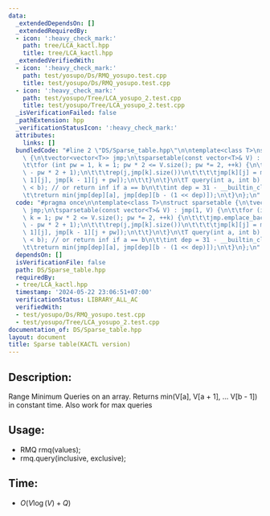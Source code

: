 ```yaml
---
data:
  _extendedDependsOn: []
  _extendedRequiredBy:
  - icon: ':heavy_check_mark:'
    path: tree/LCA_kactl.hpp
    title: tree/LCA_kactl.hpp
  _extendedVerifiedWith:
  - icon: ':heavy_check_mark:'
    path: test/yosupo/Ds/RMQ_yosupo.test.cpp
    title: test/yosupo/Ds/RMQ_yosupo.test.cpp
  - icon: ':heavy_check_mark:'
    path: test/yosupo/Tree/LCA_yosupo_2.test.cpp
    title: test/yosupo/Tree/LCA_yosupo_2.test.cpp
  _isVerificationFailed: false
  _pathExtension: hpp
  _verificationStatusIcon: ':heavy_check_mark:'
  attributes:
    links: []
  bundledCode: "#line 2 \"DS/Sparse_table.hpp\"\n\ntemplate<class T>\nstruct sparsetable\
    \ {\n\tvector<vector<T>> jmp;\n\tsparsetable(const vector<T>& V) : jmp(1, V) {\n\
    \t\tfor (int pw = 1, k = 1; pw * 2 <= V.size(); pw *= 2, ++k) {\n\t\t\tjmp.emplace_back(V.size()\
    \ - pw * 2 + 1);\n\t\t\trep(j,jmp[k].size())\n\t\t\t\tjmp[k][j] = min(jmp[k -\
    \ 1][j], jmp[k - 1][j + pw]);\n\t\t}\n\t}\n\tT query(int a, int b) {\n\t\tassert(a\
    \ < b); // or return inf if a == b\n\t\tint dep = 31 - __builtin_clz(b - a);\n\
    \t\treturn min(jmp[dep][a], jmp[dep][b - (1 << dep)]);\n\t}\n};\n"
  code: "#pragma once\n\ntemplate<class T>\nstruct sparsetable {\n\tvector<vector<T>>\
    \ jmp;\n\tsparsetable(const vector<T>& V) : jmp(1, V) {\n\t\tfor (int pw = 1,\
    \ k = 1; pw * 2 <= V.size(); pw *= 2, ++k) {\n\t\t\tjmp.emplace_back(V.size()\
    \ - pw * 2 + 1);\n\t\t\trep(j,jmp[k].size())\n\t\t\t\tjmp[k][j] = min(jmp[k -\
    \ 1][j], jmp[k - 1][j + pw]);\n\t\t}\n\t}\n\tT query(int a, int b) {\n\t\tassert(a\
    \ < b); // or return inf if a == b\n\t\tint dep = 31 - __builtin_clz(b - a);\n\
    \t\treturn min(jmp[dep][a], jmp[dep][b - (1 << dep)]);\n\t}\n};\n"
  dependsOn: []
  isVerificationFile: false
  path: DS/Sparse_table.hpp
  requiredBy:
  - tree/LCA_kactl.hpp
  timestamp: '2024-05-22 23:06:51+07:00'
  verificationStatus: LIBRARY_ALL_AC
  verifiedWith:
  - test/yosupo/Ds/RMQ_yosupo.test.cpp
  - test/yosupo/Tree/LCA_yosupo_2.test.cpp
documentation_of: DS/Sparse_table.hpp
layout: document
title: Sparse table(KACTL version)
---
```


## Description:
Range Minimum Queries on an array. Returns min(V[a], V[a + 1], ... V[b - 1]) in constant time.
Also work for max queries
## Usage:

*  RMQ rmq(values);
*  rmq.query(inclusive, exclusive);

## Time:
* $O(V\log(V)+Q)$
